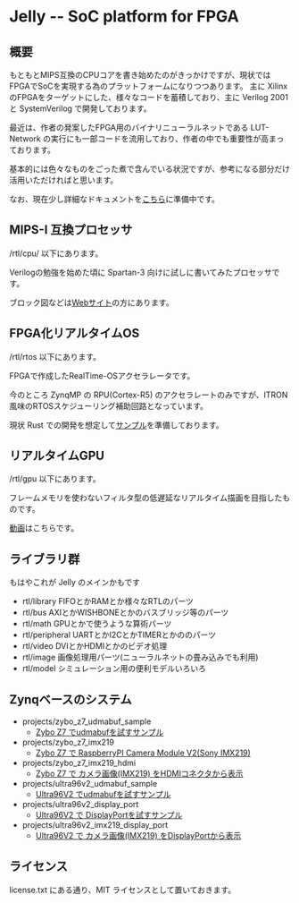 # Jelly -- SoC platform for FPGA

## 概要

もともとMIPS互換のCPUコアを書き始めたのがきっかけですが、現状ではFPGAでSoCを実現する為のプラットフォームになりつつあります。
主に Xilinx のFPGAをターゲットにした、様々なコードを蓄積しており、主に Verilog 2001 と SystemVerilog で開発しております。

最近は、作者の発案したFPGA用のバイナリニューラルネットである LUT-Network の実行にも一部コードを流用しており、作者の中でも重要性が高まっております。

基本的には色々なものをごった煮で含んでいる状況ですが、参考になる部分だけ活用いただければと思います。

なお、現在少し詳細なドキュメントを[こちら](https://jelly-fpga.readthedocs.io/jv/master/)に準備中です。


## MIPS-I 互換プロセッサ

/rtl/cpu/
以下にあります。

Verilogの勉強を始めた頃に Spartan-3 向けに試しに書いてみたプロセッサです。

ブロック図などは[Webサイト](http://ryuz.my.coocan.jp/jelly/index.html)の方にあります。


## FPGA化リアルタイムOS

/rtl/rtos
以下にあります。

FPGAで作成したRealTime-OSアクセラレータです。

今のところ ZynqMP の RPU(Cortex-R5) のアクセラレートのみですが、ITRON風味のRTOSスケジューリング補助回路となっています。

現状 Rust での開発を想定して[サンプル](projects/projects/ultra96v2_rtos/README.md)を準備しております。


## リアルタイムGPU

/rtl/gpu
以下にあります。

フレームメモリを使わないフィルタ型の低遅延なリアルタイム描画を目指したものです。

[動画](https://www.youtube.com/watch?v=vl-lhSOOlSk)はこちらです。


## ライブラリ群

もはやこれが Jelly のメインかもです

- rtl/library      FIFOとかRAMとか様々なRTLのパーツ
- rtl/bus          AXIとかWISHBONEとかのバスブリッジ等のパーツ
- rtl/math         GPUとかで使うような算術パーツ
- rtl/peripheral   UARTとかI2CとかTIMERとかののパーツ
- rtl/video        DVIとかHDMIとかのビデオ処理
- rtl/image        画像処理用パーツ(ニューラルネットの畳み込みでも利用)
- rtl/model        シミュレーション用の便利モデルいろいろ


## Zynqベースのシステム

- projects/zybo_z7_udmabuf_sample
    - [Zybo Z7 でudmabufを試すサンプル](projects/zybo_z7_udmabuf_sample/README.md)
- projects/zybo_z7_imx219
    - [Zybo Z7 で RaspberryPI Camera Module V2(Sony IMX219)](projects/zybo_z7_imx219/README.md)
- projects/zybo_z7_imx219_hdmi
    - [Zybo Z7 で カメラ画像(IMX219) をHDMIコネクタから表示](projects/zybo_z7_imx219_hdmi/README.md)
- projects/ultra96v2_udmabuf_sample
    - [Ultra96V2 でudmabufを試すサンプル](projects/ultra96v2_udmabuf_sample/README.md)
- projects/ultra96v2_display_port
    - [Ultra96V2 で DisplayPortを試すサンプル](projects/ultra96v2_display_port/README.md)
- projects/ultra96v2_imx219_display_port
    - [Ultra96V2 で カメラ画像(IMX219) をDisplayPortから表示](projects/ultra96v2_imx219_display_port/README.md)


## ライセンス

  license.txt にある通り、MIT ライセンスとして置いておきます。

